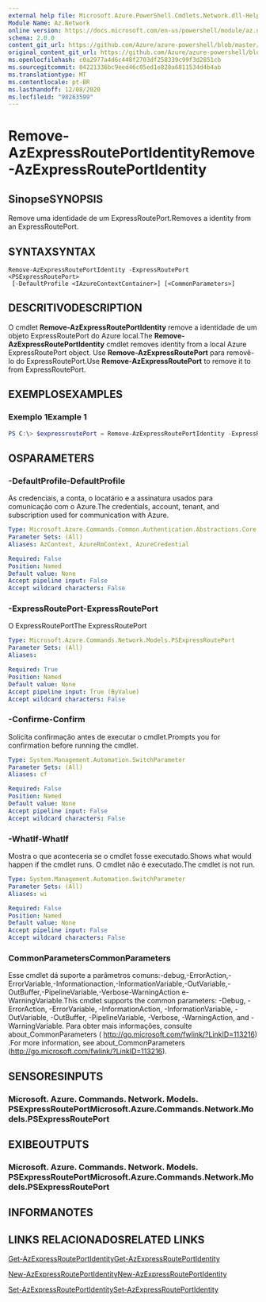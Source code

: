 ```yaml
---
external help file: Microsoft.Azure.PowerShell.Cmdlets.Network.dll-Help.xml
Module Name: Az.Network
online version: https://docs.microsoft.com/en-us/powershell/module/az.network/remove-azexpressrouteportidentity
schema: 2.0.0
content_git_url: https://github.com/Azure/azure-powershell/blob/master/src/Network/Network/help/Remove-AzExpressRoutePortIdentity.md
original_content_git_url: https://github.com/Azure/azure-powershell/blob/master/src/Network/Network/help/Remove-AzExpressRoutePortIdentity.md
ms.openlocfilehash: c0a2977a4d6c448f2703df258339c99f3d2851cb
ms.sourcegitcommit: 04221336bc9eed46c05ed1e828a6811534d4b4ab
ms.translationtype: MT
ms.contentlocale: pt-BR
ms.lasthandoff: 12/08/2020
ms.locfileid: "98263599"
---
```

# <span data-ttu-id="da31c-101">Remove-AzExpressRoutePortIdentity</span><span class="sxs-lookup"><span data-stu-id="da31c-101">Remove-AzExpressRoutePortIdentity</span></span>

## <span data-ttu-id="da31c-102">Sinopse</span><span class="sxs-lookup"><span data-stu-id="da31c-102">SYNOPSIS</span></span>
<span data-ttu-id="da31c-103">Remove uma identidade de um ExpressRoutePort.</span><span class="sxs-lookup"><span data-stu-id="da31c-103">Removes a identity from an ExpressRoutePort.</span></span>

## <span data-ttu-id="da31c-104">SYNTAX</span><span class="sxs-lookup"><span data-stu-id="da31c-104">SYNTAX</span></span>

```
Remove-AzExpressRoutePortIdentity -ExpressRoutePort <PSExpressRoutePort>
 [-DefaultProfile <IAzureContextContainer>] [<CommonParameters>]
```

## <span data-ttu-id="da31c-105">DESCRITIVO</span><span class="sxs-lookup"><span data-stu-id="da31c-105">DESCRIPTION</span></span>
<span data-ttu-id="da31c-106">O cmdlet **Remove-AzExpressRoutePortIdentity** remove a identidade de um objeto ExpressRoutePort do Azure local.</span><span class="sxs-lookup"><span data-stu-id="da31c-106">The **Remove-AzExpressRoutePortIdentity** cmdlet removes identity from a local Azure ExpressRoutePort object.</span></span> <span data-ttu-id="da31c-107">Use **Remove-AzExpressRoutePort** para removê-lo do ExpressRoutePort.</span><span class="sxs-lookup"><span data-stu-id="da31c-107">Use **Remove-AzExpressRoutePort** to remove it to from ExpressRoutePort.</span></span>

## <span data-ttu-id="da31c-108">EXEMPLOS</span><span class="sxs-lookup"><span data-stu-id="da31c-108">EXAMPLES</span></span>

### <span data-ttu-id="da31c-109">Exemplo 1</span><span class="sxs-lookup"><span data-stu-id="da31c-109">Example 1</span></span>
```powershell
PS C:\> $expressroutePort = Remove-AzExpressRoutePortIdentity -ExpressRoutePort $expressroutePort
```

## <span data-ttu-id="da31c-110">OS</span><span class="sxs-lookup"><span data-stu-id="da31c-110">PARAMETERS</span></span>

### <span data-ttu-id="da31c-111">-DefaultProfile</span><span class="sxs-lookup"><span data-stu-id="da31c-111">-DefaultProfile</span></span>
<span data-ttu-id="da31c-112">As credenciais, a conta, o locatário e a assinatura usados para comunicação com o Azure.</span><span class="sxs-lookup"><span data-stu-id="da31c-112">The credentials, account, tenant, and subscription used for communication with Azure.</span></span>

```yaml
Type: Microsoft.Azure.Commands.Common.Authentication.Abstractions.Core.IAzureContextContainer
Parameter Sets: (All)
Aliases: AzContext, AzureRmContext, AzureCredential

Required: False
Position: Named
Default value: None
Accept pipeline input: False
Accept wildcard characters: False
```

### <span data-ttu-id="da31c-113">-ExpressRoutePort</span><span class="sxs-lookup"><span data-stu-id="da31c-113">-ExpressRoutePort</span></span>
<span data-ttu-id="da31c-114">O ExpressRoutePort</span><span class="sxs-lookup"><span data-stu-id="da31c-114">The ExpressRoutePort</span></span>

```yaml
Type: Microsoft.Azure.Commands.Network.Models.PSExpressRoutePort
Parameter Sets: (All)
Aliases:

Required: True
Position: Named
Default value: None
Accept pipeline input: True (ByValue)
Accept wildcard characters: False
```

### <span data-ttu-id="da31c-115">-Confirme</span><span class="sxs-lookup"><span data-stu-id="da31c-115">-Confirm</span></span>
<span data-ttu-id="da31c-116">Solicita confirmação antes de executar o cmdlet.</span><span class="sxs-lookup"><span data-stu-id="da31c-116">Prompts you for confirmation before running the cmdlet.</span></span>

```yaml
Type: System.Management.Automation.SwitchParameter
Parameter Sets: (All)
Aliases: cf

Required: False
Position: Named
Default value: None
Accept pipeline input: False
Accept wildcard characters: False
```

### <span data-ttu-id="da31c-117">-WhatIf</span><span class="sxs-lookup"><span data-stu-id="da31c-117">-WhatIf</span></span>
<span data-ttu-id="da31c-118">Mostra o que aconteceria se o cmdlet fosse executado.</span><span class="sxs-lookup"><span data-stu-id="da31c-118">Shows what would happen if the cmdlet runs.</span></span>
<span data-ttu-id="da31c-119">O cmdlet não é executado.</span><span class="sxs-lookup"><span data-stu-id="da31c-119">The cmdlet is not run.</span></span>

```yaml
Type: System.Management.Automation.SwitchParameter
Parameter Sets: (All)
Aliases: wi

Required: False
Position: Named
Default value: None
Accept pipeline input: False
Accept wildcard characters: False
```

### <span data-ttu-id="da31c-120">CommonParameters</span><span class="sxs-lookup"><span data-stu-id="da31c-120">CommonParameters</span></span>
<span data-ttu-id="da31c-121">Esse cmdlet dá suporte a parâmetros comuns:-debug,-ErrorAction,-ErrorVariable,-Informationaction,-InformationVariable,-OutVariable,-OutBuffer,-PipelineVariable,-Verbose-WarningAction e-WarningVariable.</span><span class="sxs-lookup"><span data-stu-id="da31c-121">This cmdlet supports the common parameters: -Debug, -ErrorAction, -ErrorVariable, -InformationAction, -InformationVariable, -OutVariable, -OutBuffer, -PipelineVariable, -Verbose, -WarningAction, and -WarningVariable.</span></span> <span data-ttu-id="da31c-122">Para obter mais informações, consulte about_CommonParameters ( http://go.microsoft.com/fwlink/?LinkID=113216) .</span><span class="sxs-lookup"><span data-stu-id="da31c-122">For more information, see about_CommonParameters (http://go.microsoft.com/fwlink/?LinkID=113216).</span></span>


## <span data-ttu-id="da31c-123">SENSORES</span><span class="sxs-lookup"><span data-stu-id="da31c-123">INPUTS</span></span>

### <span data-ttu-id="da31c-124">Microsoft. Azure. Commands. Network. Models. PSExpressRoutePort</span><span class="sxs-lookup"><span data-stu-id="da31c-124">Microsoft.Azure.Commands.Network.Models.PSExpressRoutePort</span></span>

## <span data-ttu-id="da31c-125">EXIBE</span><span class="sxs-lookup"><span data-stu-id="da31c-125">OUTPUTS</span></span>

### <span data-ttu-id="da31c-126">Microsoft. Azure. Commands. Network. Models. PSExpressRoutePort</span><span class="sxs-lookup"><span data-stu-id="da31c-126">Microsoft.Azure.Commands.Network.Models.PSExpressRoutePort</span></span>

## <span data-ttu-id="da31c-127">INFORMA</span><span class="sxs-lookup"><span data-stu-id="da31c-127">NOTES</span></span>

## <span data-ttu-id="da31c-128">LINKS RELACIONADOS</span><span class="sxs-lookup"><span data-stu-id="da31c-128">RELATED LINKS</span></span>
[<span data-ttu-id="da31c-129">Get-AzExpressRoutePortIdentity</span><span class="sxs-lookup"><span data-stu-id="da31c-129">Get-AzExpressRoutePortIdentity</span></span>](./Get-AzExpressRoutePortIdentity.md)

[<span data-ttu-id="da31c-130">New-AzExpressRoutePortIdentity</span><span class="sxs-lookup"><span data-stu-id="da31c-130">New-AzExpressRoutePortIdentity</span></span>](./New-AzExpressRoutePortIdentity.md)

[<span data-ttu-id="da31c-131">Set-AzExpressRoutePortIdentity</span><span class="sxs-lookup"><span data-stu-id="da31c-131">Set-AzExpressRoutePortIdentity</span></span>](./Set-AzExpressRoutePortIdentity.md)
